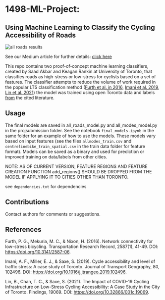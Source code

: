 # 1498-ML-Project: 
## Using Machine Learning to Classify the Cycling Accessibility of Roads

![all roads results](https://user-images.githubusercontent.com/85196265/205710768-1ad9b6c4-f2ea-4b27-a9d8-bce899ad63fe.png)

See our Medium article for further details: [click here](https://medium.com/@keagan.rankin/using-machine-learning-to-classify-the-cycling-accessibility-of-roads-34097042db97)

This repo contains two proof-of-concept machine learning classifiers, created by Saad Akbar and Keagan Rankin at University of Toronto, that classifies roads as high-stress or low-stress for cyclists based on a set of features. The classifier attempts to reduce the volume of work required in the popular LTS classification method ([Furth et al. in 2016](https://journals.sagepub.com/doi/pdf/10.3141/2587-06), [Imani et al. 2019](https://journals.sagepub.com/doi/10.3141/2587-06), [Lin et al. 2021](https://findingspress.org/article/19069-the-impact-of-covid-19-cycling-infrastructure-on-low-stress-cycling-accessibility-a-case-study-in-the-city-of-toronto)) the model was trained using open Toronto data and labels [from](https://github.com/lin-bo/Toronto_LTS_network) the cited literature.

## Usage
The final models are saved in all_roads_model.py and all_modes_model.py in the projsubmission folder. See the notebook `final_models.ipynb` in the same folder for an example of how to use the models. These models vary based on input features (see the files `allmodes_train.csv` and `centrelinebike_train_spatial.csv` in the train data folder for feature format). Models can be saved as a binary and used for prediction or improved training on data/labels from other cities.

NOTE: AS OF CURRENT VERSION, FEATURE REGIONS AND FEATURE CREATION FUNCTION add_regions() SHOULD BE DROPPED FROM THE MODEL IF APPLYING IT TO CITIES OTHER THAN TORONTO.

see `dependencies.txt` for dependencies

## Contributions
Contact authors for comments or suggestions.

## References
Furth, P. G., Mekuria, M. C., & Nixon, H. (2016). Network connectivity for low-stress bicycling. Transportation Research Record, 2587(1), 41-49. DOI: https://doi.org/10.3141/2587-06.

Imani, A. F., Miller, E. J., & Saxe, S. (2019). Cycle accessibility and level of traffic stress: A case study of Toronto. Journal of Transport Geography, 80, 102496. DOI: https://doi.org/10.1016/j.jtrangeo.2019.102496.

Lin, B., Chan, T. C., & Saxe, S. (2021). The Impact of COVID-19 Cycling Infrastructure on Low-Stress Cycling Accessibility: A Case Study in the City of Toronto. Findings, 19069. DOI: https://doi.org/10.32866/001c.19069.
